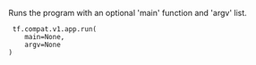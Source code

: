 Runs the program with an optional 'main' function and 'argv' list.



```
 tf.compat.v1.app.run(
    main=None,
    argv=None
)
 
```

